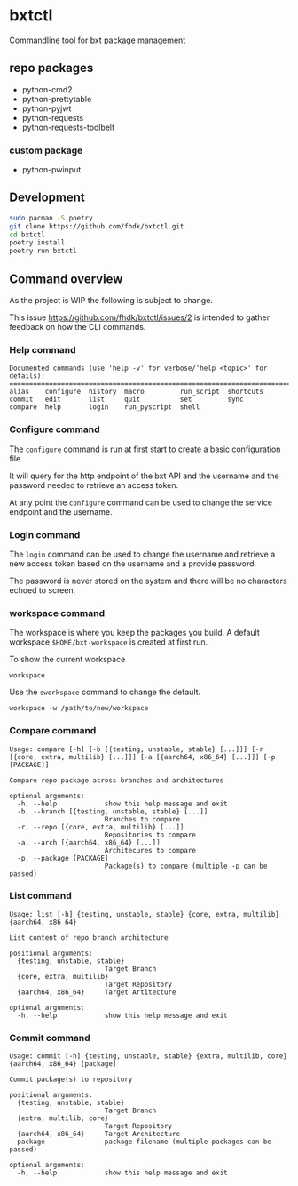 # bxtctl

Commandline tool for bxt package management

## repo packages

- python-cmd2
- python-prettytable
- python-pyjwt
- python-requests
- python-requests-toolbelt

### custom package

- python-pwinput

## Development

```bash
sudo pacman -S poetry
git clone https://github.com/fhdk/bxtctl.git
cd bxtctl
poetry install
poetry run bxtctl
```

## Command overview

As the project is WIP the following is subject to change.

This issue https://github.com/fhdk/bxtctl/issues/2 is intended to gather feedback on how the CLI commands.

### Help command

```
Documented commands (use 'help -v' for verbose/'help <topic>' for details):
===========================================================================
alias    configure  history  macro         run_script  shortcuts
commit   edit       list     quit          set         sync     
compare  help       login    run_pyscript  shell    
```

### Configure command

The `configure` command is run at first start to create a basic configuration file.

It will query for the http endpoint of the bxt API and the username and the password needed to retrieve an access token.

At any point the `configure` command can be used to change the service endpoint and the username.

### Login command

The `login` command can be used to change the username and retrieve a new access token based on the username and a
provide password.

The password is never stored on the system and there will be no characters echoed to screen.

### workspace command

The workspace is where you keep the packages you build. A default workspace `$HOME/bxt-workspace` is created at first
run.

To show the current workspace
```
workspace
```
Use the `sworkspace` command to change the default.

```
workspace -w /path/to/new/workspace
```

### Compare command

```
Usage: compare [-h] [-b [{testing, unstable, stable} [...]]] [-r [{core, extra, multilib} [...]]] [-a [{aarch64, x86_64} [...]]] [-p [PACKAGE]]

Compare repo package across branches and architectures

optional arguments:
  -h, --help            show this help message and exit
  -b, --branch [{testing, unstable, stable} [...]]
                        Branches to compare
  -r, --repo [{core, extra, multilib} [...]]
                        Repositories to compare
  -a, --arch [{aarch64, x86_64} [...]]
                        Architecures to compare
  -p, --package [PACKAGE]
                        Package(s) to compare (multiple -p can be passed)
```

### List command

```
Usage: list [-h] {testing, unstable, stable} {core, extra, multilib} {aarch64, x86_64}

List content of repo branch architecture

positional arguments:
  {testing, unstable, stable}
                        Target Branch
  {core, extra, multilib}
                        Target Repository
  {aarch64, x86_64}     Target Artitecture

optional arguments:
  -h, --help            show this help message and exit
```

### Commit command

```
Usage: commit [-h] {testing, unstable, stable} {extra, multilib, core} {aarch64, x86_64} [package]

Commit package(s) to repository

positional arguments:
  {testing, unstable, stable}
                        Target Branch
  {extra, multilib, core}
                        Target Repository
  {aarch64, x86_64}     Target Architecture
  package               package filename (multiple packages can be passed)

optional arguments:
  -h, --help            show this help message and exit
```
